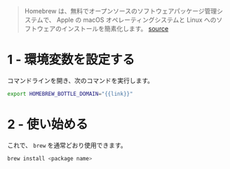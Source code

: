 > Homebrew は、無料でオープンソースのソフトウェアパッケージ管理システムで、 Apple の macOS オペレーティングシステムと Linux へのソフトウェアのインストールを簡素化します。
[source](https://en.wikipedia.org/wiki/Homebrew_(package_manager))

# 1 - 環境変数を設定する
コマンドラインを開き、次のコマンドを実行します。

```bash
export HOMEBREW_BOTTLE_DOMAIN="{{link}}"
```

# 2 - 使い始める
これで、 `brew` を通常どおり使用できます。

```bash
brew install <package name>
```